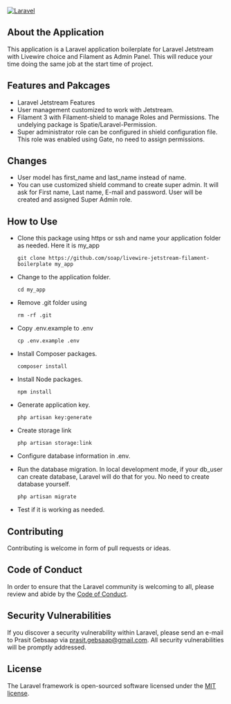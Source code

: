 [![Laravel](https://github.com/soap/livewire-jetstream-filament-boilerplate/actions/workflows/laravel.yml/badge.svg)](https://github.com/soap/livewire-jetstream-filament-boilerplate/actions/workflows/laravel.yml)

## About the Application
This application is a Laravel application boilerplate for Laravel Jetstream with Livewire choice and Filament as Admin Panel. This will reduce your time doing the same job at the start time of project.

## Features and Pakcages
- Laravel Jetstream Features
- User management customized to work with Jetstream.
- Filament 3 with Filament-shield to manage Roles and Permissions. The undelying package is Spatie/Laravel-Permission.
- Super administrator role can be configured in shield configuration file. This role was enabled using Gate, no need to assign permissions.

## Changes
- User model has first_name and last_name instead of name.
- You can use customized shield command to create super admin. It will ask for First name, Last name, E-mail and password. User will be created and assigned Super Admin role.

## How to Use
- Clone this package using https or ssh and name your application folder as needed. Here it is my_app
  ```
  git clone https://github.com/soap/livewire-jetstream-filament-boilerplate my_app
  ```
  
- Change to the application folder.
  ```  
  cd my_app
  ```
- Remove .git folder using
  ```
  rm -rf .git
  ```
  
- Copy .env.example to .env
  ```
  cp .env.example .env
  ```
- Install Composer packages.
  ```
  composer install
  ```
- Install Node packages.
  ```
  npm install
  ```
- Generate application key.
  ```
  php artisan key:generate
  ```
- Create storage link
  ```
  php artisan storage:link
  ```
- Configure database information in .env.
- Run the database migration. In local development mode, if your db_user can create database, Laravel will do that for you. No need to create database yourself.
  ```
  php artisan migrate
  ```
- Test if it is working as needed.

## Contributing

Contributing is welcome in form of pull requests or ideas.

## Code of Conduct

In order to ensure that the Laravel community is welcoming to all, please review and abide by the [Code of Conduct](https://laravel.com/docs/contributions#code-of-conduct).

## Security Vulnerabilities

If you discover a security vulnerability within Laravel, please send an e-mail to Prasit Gebsaap via [prasit.gebsaap@gmail.com](mailto:prasitt.gebsaap@gmail.com). All security vulnerabilities will be promptly addressed.

## License

The Laravel framework is open-sourced software licensed under the [MIT license](https://opensource.org/licenses/MIT).
